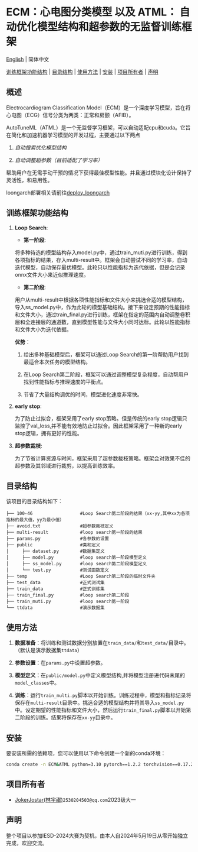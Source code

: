 # ECM：心电图分类模型 以及 ATML： 自动优化模型结构和超参数的无监督训练框架 

[English](README_EN.md) | 简体中文

[训练框架功能结构](#训练框架功能结构) | [目录结构](#目录结构) | [使用方法](#使用方法) | [安装](#安装) | [项目所有者](#项目所有者) | [声明](#声明)

## 概述
Electrocardiogram Classification Model（ECM）是一个深度学习模型，旨在将心电图（ECG）信号分类为两类：正常和房颤（AFIB）。

AutoTuneML（ATML）是一个无监督学习框架，可以自动适配cpu和cuda。它旨在简化和加速机器学习模型的开发过程，主要通过以下两点

1. *自动搜索优化模型结构*

2. *自动调整超参数（目前适配了学习率）*

帮助用户在无需手动干预的情况下获得最佳模型性能。并且通过模块化设计保持了灵活性，和易用性。

loongarch部署相关请前往[deploy_loongarch](https://github.com/JokerJostar/deploy_loongarch)









## 训练框架功能结构


1. **Loop Search**:
      - **第一阶段**:
      
      将多种待选的模型结构存入model.py中，通过train_muti.py进行训练，得到各项指标的结果，存入multi-result中。框架会自动尝试不同的学习率，自动迭代模型，自动保存最优模型。此轮只以性能指标为迭代依据，但是会记录onnx文件大小来近似推理速度。
      
      
      - **第二阶段**:
      
      用户从multi-result中根据各项性能指标和文件大小来挑选合适的模型结构，导入ss_model.py中，作为此轮的模型基础结构。接下来设定预期的性能指标和文件大小，通过train_final.py进行训练，框架在指定的范围内自动调整卷积层和全连接层的通道数，直到模型性能与文件大小同时达标。此轮以性能指标和文件大小为迭代依据。

      **优势**：

      1. 给出多种基础模型后，框架可以通过Loop Search的第一阶帮助用户找到最适合本次任务的模型结构。

      2. 在Loop Search第二阶段，框架可以通过调整模型复杂程度，自动帮用户找到性能指标与推理速度的平衡点。

      3. 节省了大量结构调优的时间，模型进化速度非常快。

2. **early stop**:
   
   为了防止过拟合，框架采用了early stop策略。但是传统的early stop逻辑只监控了val_loss,并不能有效地防止过拟合。因此框架采用了一种新的early stop逻辑，拥有更好的性能。

3. **超参数裁枝**:

   为了节省计算资源与时间，框架采用了超参数裁枝策略。框架会对效果不佳的超参数及其邻域进行裁剪，以提高训练效率。



## 目录结构
该项目的目录结构如下：

```
├── 100-46                  #Loop Search第二阶段的结果（xx-yy,其中xx为各项指标的最大值，yy为最小值）
├── avoid.txt               #超参数裁枝定义
├── multi-result            #loop search第一阶段的结果
├── params.py               #各参数的设置
├── public                  #类和定义
│     ├── dataset.py        #数据集定义
│     ├── model.py          #loop search第一阶段模型定义
│     ├── ss_model.py       #loop search第二阶段模型定义 
│     └── test.py           #测试函数定义       
├── temp                    #Loop Search第二阶段的临时文件夹
├── test_data               #正式测试集
├── train_data              #正式训练集
├── train_final.py          #loop search第二阶段
├── train_muti.py           #loop search第一阶段
└── ttdata                  #演示数据集

```


## 使用方法
1. **数据准备**：将训练和测试数据分别放置在`train_data/`和`test_data/`目录中。（默认是演示数据集`ttdata`）

2. **参数设置**：在`params.py`中设置超参数。

3. **模型定义**：在`public/model.py`中定义模型结构,并将模型注册进代码末尾的`model_classes`中。

3. **训练**：运行`train_multi.py`脚本以开始训练。训练过程中，模型和指标记录将保存在`multi-result`目录中。挑选合适的模型结构并将其导入`ss_model.py`中。设定期望的性能指标和文件大小，然后运行`train_final.py`脚本以开始第二阶段的训练。结果将保存在`xx-yy`目录中。

## 安装
要安装所需的依赖项，您可以使用以下命令创建一个新的conda环境：

```bash
conda create -n ECM&ATML python=3.10 pytorch==1.2.2 torchvision==0.17.2 torchaudio==2.2.2 pytorch-cuda=12.1 numpy scikit-learn pandas tqdm onnx -c pytorch -c nvidia
```

## 项目所有者
- [JokerJostar(林宇祺)](https://github.com/JokerJostar)`2530204503@qq.com`2023级大一

## 声明
整个项目以参加IESD-2024大赛为契机，由本人自2024年5月19日从零开始独立完成，欢迎交流。